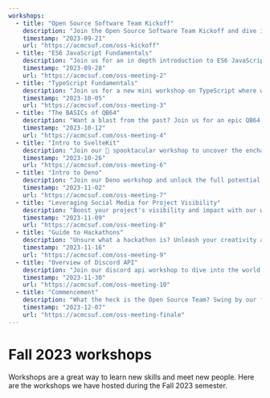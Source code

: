 ```yaml
---
workshops:
  - title: "Open Source Software Team Kickoff"
    description: "Join the Open Source Software Team Kickoff and dive into the world of collaborative coding! Contribute to open-source projects specific to ACM, expand your coding skills, and be part of a vibrant community of developers. Beginners, intermediate, and advanced programmers welcomed "
    timestamp: "2023-09-21"
    url: "https://acmcsuf.com/oss-kickoff"
  - title: "ES6 JavaScript Fundamentals"
    description: "Join us for an in depth introduction to ES6 JavaScript fundamentals. This knowledge will assist immensely with our future projects! Stick around to see us progress with one of the projects we plan to choose and elaborate on!"
    timestamp: "2023-09-28"
    url: "https://acmcsuf.com/oss-meeting-2"
  - title: "TypeScript Fundamentals"
    description: "Join us for a new mini workshop on TypeScript where we will go over the basic fundamentals necessary to help you read TS code and many other resources to practice. We will also get into groups and work on our projects."
    timestamp: "2023-10-05"
    url: "https://acmcsuf.com/oss-meeting-3"
  - title: "The BASICs of QB64"
    description: "Want a blast from the past? Join us for an epic QB64 Basics Workshop! Learn the ABCs of programming with QB64, a groovy modern version of Quick BASIC. And hey, we'll also jam together on some cool open source projects! Don't miss out!"
    timestamp: "2023-10-12"
    url: "https://acmcsuf.com/oss-meeting-4"
  - title: "Intro to SvelteKit"
    description: "Join our 🎃 spooktacular workshop to uncover the enchanting world of SvelteKit and learn how to brew up your own production-ready, web development spells, just in time for a hauntingly great Halloween! 👻 After the workshop, get your astronaut suits up 🚀 and get ready for a nice work session on our current open source projects."
    timestamp: "2023-10-26"
    url: "https://acmcsuf.com/oss-meeting-6"
  - title: "Intro to Deno"
    description: "Join our Deno workshop and unlock the full potential of this secure runtime environment! With Deno used in many OSS projects, learn how to build modern, secure, and efficient server-side and command-line applications using JS and TS."
    timestamp: "2023-11-02"
    url: "https://acmcsuf.com/oss-meeting-7"
  - title: "Leveraging Social Media for Project Visibility"
    description: "Boost your project's visibility and impact with our workshop on leveraging social media platforms like GitHub and LinkedIn. Learn effective strategies to showcase your work, engage with the community, and maximize the potential of these platforms for project viability."
    timestamp: "2023-11-09"
    url: "https://acmcsuf.com/oss-meeting-8"
  - title: "Guide to Hackathons"
    description: "Unsure what a hackathon is? Unleash your creativity and coding skills in our Hackathon Guide workshop. Learn the secrets to success, from ideation to execution, and master the art of building innovative projects under pressure. "
    timestamp: "2023-11-16"
    url: "https://acmcsuf.com/oss-meeting-9"
  - title: "Overview of Discord API"
    description: "Join our discord api workshop to dive into the world of bots, apps, interactions, and webhooks. Uncover the nuances and distinctions between these key elements, expanding your knowledge and skills in discord development!"
    timestamp: "2023-11-30"
    url: "https://acmcsuf.com/oss-meeting-10"
  - title: "Commencement"
    description: "What the heck is the Open Source Team? Swing by our final meeting to see a culmination of all of our accomplishments and projects that we have worked on during this semester. For our active members, you will be receiving prizes for all your hard work!!!"
    timestamp: "2023-12-07"
    url: "https://acmcsuf.com/oss-meeting-finale"
---
```


# Fall 2023 workshops

Workshops are a great way to learn new skills and meet new people. Here are the
workshops we have hosted during the Fall 2023 semester.
